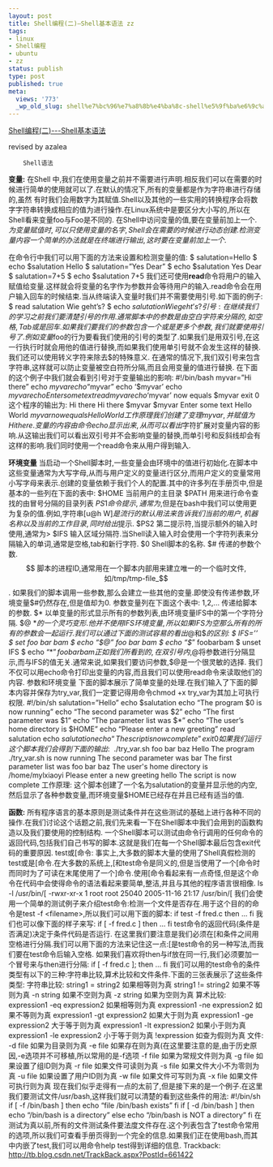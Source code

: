 ```yaml
---
layout: post
title: Shell编程(二)—Shell基本语法 zz
tags:
- linux
- Shell编程
- ubuntu
- zz
status: publish
type: post
published: true
meta:
  views: '773'
  _wp_old_slug: shell%e7%bc%96%e7%a8%8b%e4%ba%8c-shell%e5%9f%ba%e6%9c%ac%e8%af%ad%e6%b3%95-zz
---
```

<a href="http://blog.csdn.net/mylxiaoyi/archive/2006/04/13/661422.aspx"> Shell编程(二)---Shell基本语法</a>

revised by azalea

		Shell语法
<strong> 变量:</strong>
在Shell 中,我们在使用变量之前并不需要进行声明.相反我们可以在需要的时候进行简单的使用就可以了.在默认的情况下,所有的变量都是作为字符串进行存储的,虽然 有时我们会用数字为其赋值.Shell以及其他的一些实用的转换程序会将数字字符串转换成相应的值为进行操作.在Linux系统中是要区分大小写的,所以在 Shell看来变量foo与Foo是不同的.
在Shell中访问变量的值,要在变量前加上一个$.为变量赋值时,可以只使用变量的名字,Shell会在需要的时候进行动态创建.检测变量内容一个简单的办法就是在终端进行输出,这时要在变量前加上一个$.

<!--more-->
在命令行中我们可以用下面的方法来设置和检测变量的值:
$ salutation=Hello
$ echo $salutation
Hello
$ salutation=”Yes Dear”
$ echo $salutation
Yes Dear
$ salutation=7+5
$ echo $salutation
7+5
我们还可使用<strong>read</strong>命令将用户的输入赋值给变量.这样就会将变量的名字作为参数并会等待用户的输入.read命令会在用户输入回车的时候结束.当从终端读入变量时我们并不需要使用引号.如下面的例子:
$ read salutation
Wie geht’s?
$ echo $salutation
Wie geht’s?
引号:
在继续我们的学习之前我们要清楚引号的作用.
通常脚本中的参数是由空白字符来分隔的,如空格,Tab或是回车.如果我们要我们的参数包含一个或是更多个参数,我们就要使用引号了.
例如变量$foo的行为要看我们使用的引号的类型了.如果我们是用双引号,在这一行执行时就会用他的值进行替换,而如果我们使用单引号就不会发生这样的替换.我们还可以使用转义字符来除去$的特殊意义.
在通常的情况下,我们双引号来包含字符串,这样就可以防止变量被空白符所分隔,而且会用变量的值进行替换.
在下面的这个例子中我们就会看到引号对于变量输出的影响:
#!/bin/bash
myvar=”Hi there”
echo $myvar
echo “$myvar”
echo ‘$myvar’
echo $myvar
echo Enter some text
read myvar
echo ‘$myvar’ now equals $myvar
exit 0
这个程序的输出为:
Hi there
Hi there
$myvar
$myvar
Enter some text
Hello World
$myvar now equals Hello World
工作原理
我们创建了变理myvar,并赋值为Hi there.变量的内容由命令echo显示出来,从而可以看出$字符扩展对变量内容的影响.从这输出我们可以看出双引号并不会影响变量的替换,而单引号和反斜线却会有这样的影响.我们同时使用一个read命令来从用户得到输入.

<strong> 环境变量</strong>
当启动一个Shell脚本时,一些变量会由环境中的值进行初始化.在脚本中这些变量通常为大写字母,从而与用户定义的变量进行区分,而用户定义的变量常用小写字母来表示.创建的变量依赖于我们个人的配置.其中的许多列在手册页中,但是基本的一些列在下面的表中:
$HOME    当前用户的主目录
$PATH    用来进行命令查找的由冒号分隔的目录列表
$PS1    命令提示,通常为$,但是在bash中我们可以使用更为复杂的值.例如,字符串[u@h W]$是流行的默认用法来告诉我们当前的用户,机器名称以及当前的工作目录,同时给出$提示.
$PS2    第二提示符,当提示额外的输入时使用,通常为&gt;
$IFS    输入区域分隔符.当Shell读入输入时会使用一个字符列表来分隔输入的单词,通常是空格,tab和新行字符.
$0    Shell脚本的名称.
$#    传递的参数个数.
$$    脚本的进程ID,通常用在一个脚本内部用来建立唯一的一个临时文件,如/tmp/tmp-file_$$.
如果我们的脚本调用一些参数,那么会建立一些其他的变量.即使没有传递参数,环境变量$#仍然存在,但是值却为0.
参数变量列在下面这个表中:
$1,$2,...    传递给脚本的参数.
$*    以单变量的形式显示所有的参数列表,由环境变量IFS中的第一个字符分隔.
$@    $*的一个灵巧变形.他并不使用IFS环境变量,所以如果IFS为空那么所有的所有的参数会一起运行.
我们可以通过下面的测试容易的看出$@和$*的区别:
$ IFS=’’
$ set foo bar bam
$ echo “$@”
foo bar bam
$ echo “$*”
foobarbam
$ unset IFS
$ echo “$*”
foo bar bam
正如我们所看到的,在双引号内,$@将参数进行分隔显示,而与IFS的值无关.通常来说,如果我们要访问参数,$@是一个很灵敏的选择.
我们不仅可以用echo命令打印出变量的内容,而且我们可以使用read命令来读取他们的内容.
参数和环境变量
下面的脚本展示了简单变量的处理.在我们输入了下面的脚本内容并保存为try_var,我们一定要记得用命令chmod +x try_var为其加上可执行权限.
#!/bin/sh
salutation=”Hello”
echo $salutation
echo “The program $0 is now running”
echo “The second parameter was $2”
echo “The first parameter was $1”
echo “The parameter list was $*”
echo “The user’s home directory is $HOME”
echo “Please enter a new greeting”
read salutation
echo $salutation
echo “The script is now complete”
exit 0
如果我们运行这个脚本我们会得到下面的输出:
~$ ./try_var.sh foo bar baz
Hello
The program ./try_var.sh is now running
The second parameter was bar
The first parameter list was foo bar baz
The user's home directory is /home/mylxiaoyi
Please enter a new greeting
hello
The script is now complete
工作原理:
这个脚本创建了一个名为salutation的变量并显示他的内空,然后显示了各种参数变量,而环境变量$HOME已经存在并且已经有适当的值.

<strong>函数:</strong>
所有程序语言的基本原则是测试条件并在这些测试的基础上进行各种不同的操作.在我们讨论这个话题之前,我们先来看一下在Shell脚本中我们会用到的函数构造以及我们要使用的控制结构.
一个Shell脚本可以测试由命令行调用的任何命令的返回代码,包括我们自己书写的脚本.这就是我们在每一个Shell脚本最后包含exit代码的重要原因.
test或[命令:
事实上,大多数的脚本大量的使用了Shell真假检测的test或是[命令.在大多数的系统上,[和test命令是同义的,但是当使用了一个[命令时而同时为了可读在末尾使用了一个]命令.使用[命令看起来有一点奇怪,但是这个命令在代码中会使得命令的语法看起来要简单,整洁,并且与其他的程序语言很相像.
ls -l /usr/bin/[
-rwxr-xr-x 1 root root 25040 2005-11-16 21:17 /usr/bin/[
我们会使用一个简单的测试例子来介绍test命令:检测一个文件是否存在.用于这个目的的命令是test -f &lt;filename&gt;,所以我们可以用下面的脚本:
if test -f fred.c
then
...
fi
我们也可以像下面的样子来写:
if [ -f fred.c ]
then
...
fi
test命令的返回代码(条件是否满足)决定于条件代码是否运行.
在这里我们要注意是我们必须在[和条件之间用空格进行分隔.我们可以用下面的方法来记住这一点:[是test命令的另一种写法,而我们要在test命令后输入空格.
如果我们喜欢将then与if放在同一行,我们必须要加一个冒号来与then进行分隔:
if [ -f fred.c ]; then
...
fi
我们可以用的test命令的条件类型有以下的三种:字符串比较,算术比较和文件条件.下面的三张表展示了这些条件类型:
字符串比较:
string1 = string2    如果相等则为真
string1 != string2    如果不等则为真
-n string        如果不空则为真
-z string        如果为空则为真
算术比较:
expression1 -eq expression2    如果相等则为真
expression1 -ne expression2    如果不等则为真
expression1 -gt expression2    如果大于则为真
expression1 -ge    expression2    大于等于则为真
expression1 -lt expression2    如果小于则为真
expression1 -le expression2    小于等于则为真
!expression            如查为假则为真
文件:
-d file        如果为目录则为真
-e file        如果存在则为真(在这里要注意的是,由于历史原因,-e选项并不可移植,所以常用的是-f选项
-f file        如果为常规文件则为真
-g file        如果设置了组ID则为真
-r file        如果文件可读则为真
-s file        如果文件大小不为零则为真
-u file        如果设置了用户ID则为真
-w file        如果文件可写则为真
-x file        如果文件可执行则为真
现在我们似乎走得有一点的太前了,但是接下来的是一个例子.在这里我们要测试文件/usr/bash,这样我们就可以清楚的看到这些条件的用法:
#!/bin/sh
if [ -f /bin/bash ]
then
echo “file /bin/bash exists”
fi
if [ -d /bin/bash ]
then
echo “/bin/bash is a directory”
else
echo “/bin/bash is NOT a directory”
fi
在测试为真以前,所有的文件测试条件要法度文件存在.这个列表包含了test命令常用的选项,所以我们可查看手册页得到一个完全的信息.如果我们正在使用bash,而其中内嵌了test,我们可以用命令help test得到详细的信息.
Trackback: http://tb.blog.csdn.net/TrackBack.aspx?PostId=661422